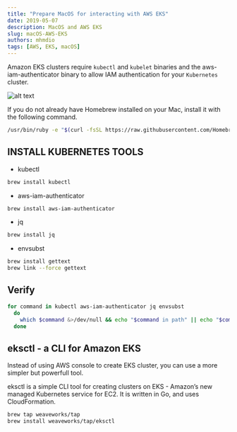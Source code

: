 ```yaml
---
title: "Prepare MacOS for interacting with AWS EKS"
date: 2019-05-07
description: MacOS and AWS EKS
slug: macOS-AWS-EKS
authors: mhmdio
tags: [AWS, EKS, macOS]
---
```

Amazon EKS clusters require `kubectl` and `kubelet` binaries and the aws-iam-authenticator binary to allow IAM authentication for your `Kubernetes` cluster.
<!--truncate-->

![alt text](https://github.com/mhmdio/mhmdio.github.io/raw/master/images/amazoneks.jpg)

If you do not already have Homebrew installed on your Mac, install it with the following command.

```bash
/usr/bin/ruby -e "$(curl -fsSL https://raw.githubusercontent.com/Homebrew/install/master/install)"
```

## INSTALL KUBERNETES TOOLS

- kubectl

```bash
brew install kubectl
```

- aws-iam-authenticator

```bash
brew install aws-iam-authenticator
```

- jq

```bash
brew install jq
```

- envsubst

```bash
brew install gettext
brew link --force gettext
```

## Verify

```bash
for command in kubectl aws-iam-authenticator jq envsubst
  do
    which $command &>/dev/null && echo "$command in path" || echo "$command NOT FOUND"
  done
```

## eksctl - a CLI for Amazon EKS

Instead of using AWS console to create EKS cluster, you can use a more simpler but powerfull tool.

eksctl is a simple CLI tool for creating clusters on EKS - Amazon’s new managed Kubernetes service for EC2. It is written in Go, and uses CloudFormation.

```bash
brew tap weaveworks/tap
brew install weaveworks/tap/eksctl
```
